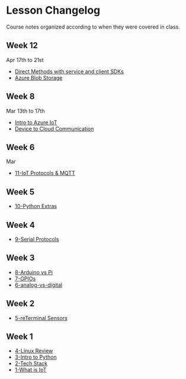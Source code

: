 # Lesson Changelog

Course notes organized according to when they were covered in class. 

## Week 12
Apr 17th to 21st
- [Direct Methods with service and client SDKs](lessons/13-device-cloud-communications.md)
- [Azure Blob Storage](lessons/15-eventhub-dotnet)

## Week 8
Mar 13th to 17th
- [Intro to Azure IoT](lessons/12-intro-azure-iot.md)
- [Device to Cloud Communication](lessons/13-device-cloud-communication.md)

## Week 6
Mar 
- [11-IoT Protocols & MQTT](lessons/11-iot-protocols.md)

## Week 5
- [10-Python Extras](lessons/10-python-extras.md)

## Week 4
- [9-Serial Protocols](lessons/9-serial-protocols.md)

## Week 3
- [8-Arduino vs Pi](lessons/8-arduino-vs-raspberry-pi.md)
- [7-GPIOs](lessons/7-gpios.md)
- [6-analog-vs-digital](lessons/6-analog-vs-digital.md)

## Week 2
- [5-reTerminal Sensors](lessons/5-reterminal-sensors.md)

## Week 1
- [4-Linux Review](wk1/3-linux-review.md)
- [3-Intro to Python](wk1/2-intro-python.md)
- [2-Tech Stack](wk1/0-tech-stack.md)
- [1-What is IoT](wk1/1-what-is-iot.md)